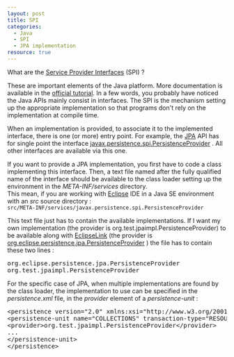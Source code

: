 ```yaml
--- 
layout: post 
title: SPI
categories:
  - Java
  - SPI
  - JPA implementation
resource: true
--- 
```

<p>
What are the
	<a href="http://en.wikipedia.org/wiki/Service_provider_interface">Service
		Provider Interfaces</a> (SPI) ?
</p>
<p>
	These are important elements of the Java platform. More documentation is
	available in the <a
		href="http://docs.oracle.com/javase/tutorial/sound/SPI-intro.html">official
		tutorial</a>. In a few words, you probably have noticed the Java APIs
	mainly consist in interfaces. The SPI is the mechanism setting up the
	appropriate implementation so that programs don't rely on the
	implementation at compile time.
</p>
<p>
	When an implementation is provided, to associate it to the implemented
	interface, there is one (or more) entry point. For example, the <a
		href="http://en.wikipedia.org/wiki/Java_Persistence_API">JPA</a> API
	has for single point the interface <a
		href="http://docs.oracle.com/javaee/6/api/javax/persistence/spi/PersistenceProvider.html">javax.persistence.spi.PersistenceProvider</a>
	. All other interfaces are available via this one.
</p>
<p>
	If you want to provide a JPA implementation, you first have to code a
	class implementing this interface. Then, a text file named after the
	fully qualified name of the interface should be available to the class
	loader setting up the environment in the <i>META-INF/services</i>
	directory. <br /> This mean, if you are working with <a
		href="http://www.eclipse.org/">Eclipse</a> IDE in a Java SE
	environment with an <i>src</i> source directory : <br />
	<code>src/META-INF/services/javax.persistence.spi.PersistenceProvider</code>
</p>
<p>
	This text file just has to contain the available implementations. If I
	want my own implementation (the provider is
	org.test.jpaimpl.PersistenceProvider) to be available along with <a
		href="http://www.eclipse.org/eclipselink/">EclipseLink</a> (the
	provider is <a
		href="http://www.eclipse.org/eclipselink/api/2.3/org/eclipse/persistence/jpa/PersistenceProvider.html">org.eclipse.persistence.jpa.PersistenceProvider</a>
	) the file has to contain these two lines :&nbsp;
</p>
<p>
	
</p>
<pre>org.eclipse.persistence.jpa.PersistenceProvider
org.test.jpaimpl.PersistenceProvider
</pre>
<p>
	For the specific case of JPA, when multiple implementations are found
	by the class loader, the implementation to use can be specified in the
	<i>persistence.xml</i> file, in the <i>provider</i> element of a <i>persistence-unit</i>
	:
<p>
<pre>&lt;persistence version="2.0" xmlns:xsi="http://www.w3.org/2001/XMLSchema-instance" xmlns="http://java.sun.com/xml/ns/persistence" xsi:schemalocation="http://java.sun.com/xml/ns/persistence http://java.sun.com/xml/ns/persistence/persistence_2_0.xsd"&gt;
&lt;persistence-unit name="COLLECTIONS" transaction-type="RESOURCE_LOCAL"&gt;
&lt;provider>org.test.jpaimpl.PersistenceProvider&lt;/provider&gt;
...
&lt;/persistence-unit&gt;
&lt;/persistence&gt;</pre>
</p>